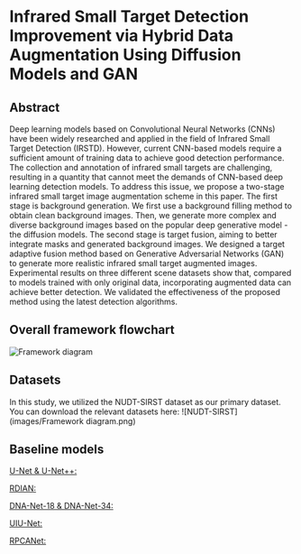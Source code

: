 # Infrared Small Target Detection Improvement via Hybrid Data Augmentation Using Diffusion Models and GAN
## Abstract
Deep learning models based on Convolutional Neural Networks (CNNs) have been widely researched and applied in the field of Infrared Small Target Detection (IRSTD). However, current CNN-based models require a sufficient amount of training data to achieve good detection performance. The collection and annotation of infrared small targets are challenging, resulting in a quantity that cannot meet the demands of CNN-based deep learning detection models. To address this issue, we propose a two-stage infrared small target image augmentation scheme in this paper. The first stage is background generation. We first use a background filling method to obtain clean background images. Then, we generate more complex and diverse background images based on the popular deep generative model - the diffusion models. The second stage is target fusion, aiming to better integrate masks and generated background images. We designed a target adaptive fusion method based on Generative Adversarial Networks (GAN) to generate more realistic infrared small target augmented images. Experimental results on three different scene datasets show that, compared to models trained with only original data, incorporating augmented data can achieve better detection. We validated the effectiveness of the proposed method using the latest detection algorithms.
## Overall framework flowchart
![Framework diagram](https://github.com/hwding-whu/ISTD/blob/master/images/Framework%20diagram.png)
## Datasets
In this study, we utilized the NUDT-SIRST dataset as our primary dataset. You can download the relevant datasets here: ![NUDT-SIRST](images/Framework diagram.png)
## Baseline models
[U-Net & U-Net++:](https://github.com/qubvel/segmentation_models.pytorch)

[RDIAN:](https://github.com/sun11999/RDIAN)

[DNA-Net-18 & DNA-Net-34:](https://github.com/YeRen123455/Infrared-Small-Target-Detection)

[UIU-Net:](https://github.com/danfenghong/IEEE_TIP_UIU-Net)

[RPCANet:](https://github.com/fengyiwu98/RPCANet)
